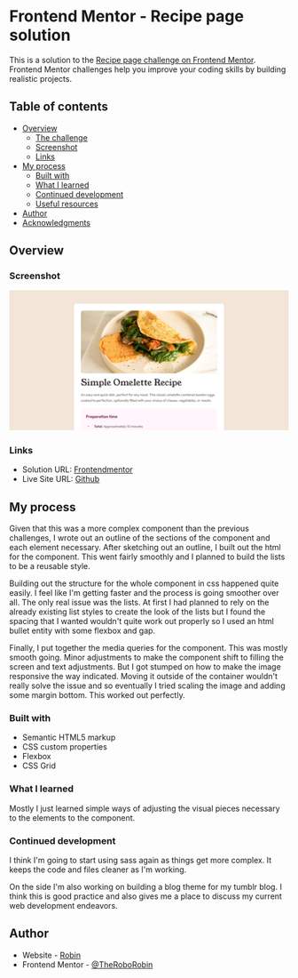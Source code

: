# Frontend Mentor - Recipe page solution

This is a solution to the [Recipe page challenge on Frontend Mentor](https://www.frontendmentor.io/challenges/recipe-page-KiTsR8QQKm). Frontend Mentor challenges help you improve your coding skills by building realistic projects.

## Table of contents

- [Overview](#overview)
  - [The challenge](#the-challenge)
  - [Screenshot](#screenshot)
  - [Links](#links)
- [My process](#my-process)
  - [Built with](#built-with)
  - [What I learned](#what-i-learned)
  - [Continued development](#continued-development)
  - [Useful resources](#useful-resources)
- [Author](#author)
- [Acknowledgments](#acknowledgments)

## Overview

### Screenshot

![](/assets/images/screenshot.PNG)

### Links

- Solution URL: [Frontendmentor](https://www.frontendmentor.io/solutions/qr-code-component-kSY9L23vv9)
- Live Site URL: [Github](https://theroborobin.github.io/Frontend-Mentor-Recipe-Card/)

## My process

Given that this was a more complex component than the previous challenges, I wrote out an outline of the sections of the component and each element necessary. After sketching out an outline, I built out the html for the component. This went fairly smoothly and I planned to build the lists to be a reusable style.

Building out the structure for the whole component in css happened quite easily. I feel like I'm getting faster and the process is going smoother over all. The only real issue was the lists. At first I had planned to rely on the already existing list styles to create the look of the lists but I found the spacing that I wanted wouldn't quite work out properly so I used an html bullet entity with some flexbox and gap.

Finally, I put together the media queries for the component. This was mostly smooth going. Minor adjustments to make the component shift to filling the screen and text adjustments. But I got stumped on how to make the image responsive the way indicated. Moving it outside of the container wouldn't really solve the issue and so eventually I tried scaling the image and adding some margin bottom. This worked out perfectly.

### Built with

- Semantic HTML5 markup
- CSS custom properties
- Flexbox
- CSS Grid

### What I learned

Mostly I just learned simple ways of adjusting the visual pieces necessary to the elements to the component.

### Continued development

I think I'm going to start using sass again as things get more complex. It keeps the code and files cleaner as I'm working.

On the side I'm also working on building a blog theme for my tumblr blog. I think this is good practice and also gives me a place to discuss my current web development endeavors.

## Author

- Website - [Robin](https://github.com/TheRoboRobin)
- Frontend Mentor - [@TheRoboRobin](https://www.frontendmentor.io/profile/TheRoboRobin)

